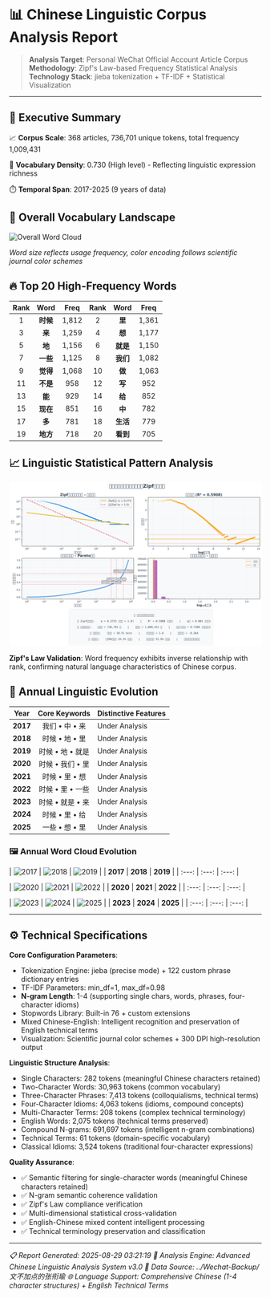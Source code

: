 # 📊 Chinese Linguistic Corpus Analysis Report

> **Analysis Target**: Personal WeChat Official Account Article Corpus
> **Methodology**: Zipf's Law-based Frequency Statistical Analysis
> **Technology Stack**: jieba tokenization + TF-IDF + Statistical Visualization

---

## 🎯 Executive Summary

📈 **Corpus Scale**: 368 articles, 736,701 unique tokens, total frequency 1,009,431

🧠 **Vocabulary Density**: 0.730 (High level) - Reflecting linguistic expression richness

⏱️ **Temporal Span**: 2017-2025 (9 years of data)

## 🎨 Overall Vocabulary Landscape

![Overall Word Cloud](wordcloud_overall.png)

*Word size reflects usage frequency, color encoding follows scientific journal color schemes*

## 🔥 Top 20 High-Frequency Words

| Rank | Word | Freq | Rank | Word | Freq |
|:---:|:---:|:---:|:---:|:---:|:---:|
| 1 | **时候** | 1,812 | 2 | **里** | 1,361 |
| 3 | **来** | 1,259 | 4 | **想** | 1,177 |
| 5 | **地** | 1,156 | 6 | **就是** | 1,150 |
| 7 | **一些** | 1,125 | 8 | **我们** | 1,082 |
| 9 | **觉得** | 1,068 | 10 | **做** | 1,063 |
| 11 | **不是** | 958 | 12 | **写** | 952 |
| 13 | **能** | 929 | 14 | **给** | 852 |
| 15 | **现在** | 851 | 16 | **中** | 782 |
| 17 | **多** | 781 | 18 | **生活** | 779 |
| 19 | **地方** | 718 | 20 | **看到** | 705 |

## 📈 Linguistic Statistical Pattern Analysis

![Zipf's Law Analysis](zipf_overall_enhanced.png)

**Zipf's Law Validation**: Word frequency exhibits inverse relationship with rank, confirming natural language characteristics of Chinese corpus.

## 📅 Annual Linguistic Evolution

| Year | Core Keywords | Distinctive Features |
|:---:|:---:|:---|
| **2017** | 我们 • 中 • 来 | Under Analysis |
| **2018** | 时候 • 地 • 里 | Under Analysis |
| **2019** | 时候 • 地 • 就是 | Under Analysis |
| **2020** | 时候 • 我们 • 里 | Under Analysis |
| **2021** | 时候 • 里 • 想 | Under Analysis |
| **2022** | 时候 • 里 • 一些 | Under Analysis |
| **2023** | 时候 • 就是 • 来 | Under Analysis |
| **2024** | 时候 • 里 • 给 | Under Analysis |
| **2025** | 一些 • 想 • 里 | Under Analysis |

### 🖼️ Annual Word Cloud Evolution

| ![2017](wordcloud_2017.png) | ![2018](wordcloud_2018.png) | ![2019](wordcloud_2019.png) |
| **2017** | **2018** | **2019** |
| :---: | :---: | :---: |

| ![2020](wordcloud_2020.png) | ![2021](wordcloud_2021.png) | ![2022](wordcloud_2022.png) |
| **2020** | **2021** | **2022** |
| :---: | :---: | :---: |

| ![2023](wordcloud_2023.png) | ![2024](wordcloud_2024.png) | ![2025](wordcloud_2025.png) |
| **2023** | **2024** | **2025** |
| :---: | :---: | :---: |

---

## ⚙️ Technical Specifications

**Core Configuration Parameters**:
- Tokenization Engine: jieba (precise mode) + 122 custom phrase dictionary entries
- TF-IDF Parameters: min_df=1, max_df=0.98
- **N-gram Length**: 1-4 (supporting single chars, words, phrases, four-character idioms)
- Stopwords Library: Built-in 76 + custom extensions
- Mixed Chinese-English: Intelligent recognition and preservation of English technical terms
- Visualization: Scientific journal color schemes + 300 DPI high-resolution output

**Linguistic Structure Analysis**:
- Single Characters: 282 tokens (meaningful Chinese characters retained)
- Two-Character Words: 30,963 tokens (common vocabulary)
- Three-Character Phrases: 7,413 tokens (colloquialisms, technical terms)
- Four-Character Idioms: 4,063 tokens (idioms, compound concepts)
- Multi-Character Terms: 208 tokens (complex technical terminology)
- English Words: 2,075 tokens (technical terms preserved)
- Compound N-grams: 691,697 tokens (intelligent n-gram combinations)
- Technical Terms: 61 tokens (domain-specific vocabulary)
- Classical Idioms: 3,524 tokens (traditional four-character expressions)

**Quality Assurance**:
- ✅ Semantic filtering for single-character words (meaningful Chinese characters retained)
- ✅ N-gram semantic coherence validation
- ✅ Zipf's Law compliance verification
- ✅ Multi-dimensional statistical cross-validation
- ✅ English-Chinese mixed content intelligent processing
- ✅ Technical terminology preservation and classification

---

*📋 Report Generated: 2025-08-29 03:21:19*
*🔧 Analysis Engine: Advanced Chinese Linguistic Analysis System v3.0*
*📁 Data Source: ../Wechat-Backup/文不加点的张衔瑜*
*🌐 Language Support: Comprehensive Chinese (1-4 character structures) + English Technical Terms*
